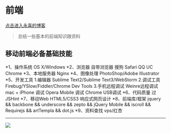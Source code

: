 # 前端

[点击进入永喜的博客](https://github.com/yongxiwang/yongxiwang.github.io/issues?state=open)

> 总结一些基本的前端知识跟资料


## 移动前端必备基础技能

*1、操作系统
    OS X/Windows
*2、浏览器
	自带浏览器
	搜狗
	Safari
	QQ
	UC
	Chrome
*3、本地服务器
    Nginx
*4、图像处理
    PhotoShop/Adobe IIIustrator
*5、开发工具
	1.编辑器
		Sublime Text2/Sublime Text3/WebStorm
	2.调试工具
		Firebug/YSlow/Fiddler/Chrome Dev Tools
	3.手机远程调试
        Weinre远程调试
        mac + iPhone 调试
        Opera Mobile 调试
        Chrome USB调试
*6、代码质量
	过JSHint
*7、移动Web
    HTML5/CSS3
    响应式网页设计
*8、前端库/框架
	jquery && backbone && underscore && zepto && jQuery Mobile && iscroll && Requirejs && artTempla && dot.js
*9、资料查找
	vps/红杏

-------------

![](img/build.png)
